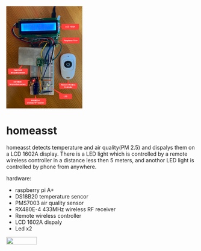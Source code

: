 <img src="../../img/homeasst.jpg" width=40% height=40% />

# homeasst
homeasst detects temperature and air quality(PM 2.5) and dispalys them on a LCD 1602A display. There is a LED light which is controlled by a remote wireless controller in a distance less then 5 meters, and anothor LED light is controlled by phone from anywhere.

hardware:
- raspberry pi A+
- DS18B20 temperature sencor
- PMS7003 air quality sensor
- RX480E-4 433MHz wireless RF receiver
- Remote wireless controller
- LCD 1602A dispaly
- Led x2

<img src="../../img/homeasst.gif" width=40% height=40% />
